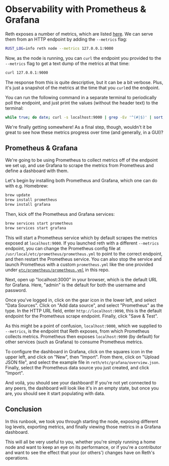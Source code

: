 # Observability with Prometheus & Grafana

Reth exposes a number of metrics, which are listed [here][metrics]. We can serve them from an HTTP endpoint by adding the `--metrics` flag:

```bash
RUST_LOG=info reth node --metrics 127.0.0.1:9000
```

Now, as the node is running, you can `curl` the endpoint you provided to the `--metrics` flag to get a text dump of the metrics at that time:

```bash
curl 127.0.0.1:9000
```

The response from this is quite descriptive, but it can be a bit verbose. Plus, it's just a snapshot of the metrics at the time that you `curl`ed the endpoint.

You can run the following command in a separate terminal to periodically poll the endpoint, and just print the values (without the header text) to the terminal:

```bash
while true; do date; curl -s localhost:9000 | grep -Ev '^(#|$)' | sort; echo; sleep 10; done
```

We're finally getting somewhere! As a final step, though, wouldn't it be great to see how these metrics progress over time (and generally, in a GUI)?

## Prometheus & Grafana

We're going to be using Prometheus to collect metrics off of the endpoint we set up, and use Grafana to scrape the metrics from Prometheus and define a dashboard with them.

Let's begin by installing both Prometheus and Grafana, which one can do with e.g. Homebrew:

<!-- TODO: Provide cross-platform guidance -->

```bash
brew update
brew install prometheus
brew install grafana
```

Then, kick off the Prometheus and Grafana services:

```bash
brew services start prometheus
brew services start grafana
```

This will start a Prometheus service which by default scrapes the metrics exposed at `localhost:9000`. If you launched reth with a different `--metrics` endpoint, you can change the Prometheus config file at `/usr/local/etc/prometheus/prometheus.yml` to point to the correct endpoint, and then restart the Prometheus service. You can also stop the service and launch Prometheus with a custom `prometheus.yml` like the one provided under [`etc/prometheus/prometheus.yml`](https://github.com/paradigmxyz/reth/blob/main/etc/prometheus/prometheus.yml) in this repo.

Next, open up "localhost:3000" in your browser, which is the default URL for Grafana. Here, "admin" is the default for both the username and password.

Once you've logged in, click on the gear icon in the lower left, and select "Data Sources". Click on "Add data source", and select "Prometheus" as the type. In the HTTP URL field, enter `http://localhost:9090`, this is the default endpoint for the Prometheus scrape endpoint. Finally, click "Save & Test".

As this might be a point of confusion, `localhost:9000`, which we supplied to `--metrics`, is the endpoint that Reth exposes, from which Prometheus collects metrics. Prometheus then exposes `localhost:9090` (by default) for other services (such as Grafana) to consume Prometheus metrics.

To configure the dashboard in Grafana, click on the squares icon in the upper left, and click on "New", then "Import". From there, click on "Upload JSON file", and select the example file in `reth/etc/grafana/overview.json`. Finally, select the Prometheus data source you just created, and click "Import".

And voilá, you should see your dashboard! If you're not yet connected to any peers, the dashboard will look like it's in an empty state, but once you are, you should see it start populating with data.

## Conclusion

In this runbook, we took you through starting the node, exposing different log levels, exporting metrics, and finally viewing those metrics in a Grafana dashboard.

This will all be very useful to you, whether you're simply running a home node and want to keep an eye on its performance, or if you're a contributor and want to see the effect that your (or others') changes have on Reth's operations.

[installation]: ./installation.md
[release-profile]: https://doc.rust-lang.org/cargo/reference/profiles.html#release
[docs]: https://github.com/paradigmxyz/reth/tree/main/docs
[metrics]: https://github.com/paradigmxyz/reth/blob/main/docs/design/metrics.md#current-metrics